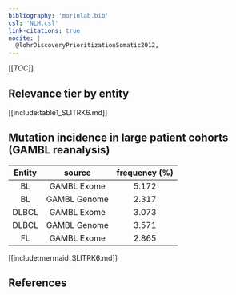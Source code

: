 ```yaml
---
bibliography: 'morinlab.bib'
csl: 'NLM.csl'
link-citations: true
nocite: |
  @lohrDiscoveryPrioritizationSomatic2012, 
---
```


[[_TOC_]]




## Relevance tier by entity

[[include:table1_SLITRK6.md]]


## Mutation incidence in large patient cohorts (GAMBL reanalysis)

|Entity|source |frequency (%)|
|:------:|:----:|:----:|
|BL|GAMBL Exome |5.172 |
|BL|GAMBL Genome |2.317 |
|DLBCL|GAMBL Exome |3.073 |
|DLBCL|GAMBL Genome |3.571 |
|FL|GAMBL Exome |2.865 |


[[include:mermaid_SLITRK6.md]]

## References


